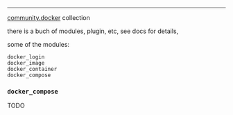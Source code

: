 ---
[community.docker](https://docs.ansible.com/ansible/latest/collections/community/docker/index.html) collection

there is a buch of modules, plugin, etc, see docs for details,

some of the modules:

```
docker_login
docker_image
docker_container
docker_compose
```

### `docker_compose`
TODO
